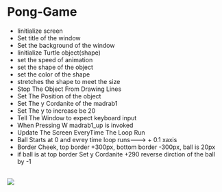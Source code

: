 # Pong-Game

<ul>
  <li>Iinitialize screen
  <li>Set title of the window
  <li>Set the background of the window
  <li>Iinitialize Turtle object(shape)
  <li>set the speed of animation
  <li>set the shape of the object
  <li>set the color of the shape
  <li>stretches the shape to meet the size
  <li>Stop The Object From Drawing Lines
  <li>Set The Position of the object
  <li>Set The y Cordanite of the madrab1
  <li>Set The y to increase be 20
  <li>Tell The Window to expect keyboard input
  <li>When Pressing W madrab1_up is invoked
  <li>Update The Screen EveryTime The Loop Run
  <li>Ball Starts at 0 and evrey time loop runs---> + 0.1 xaxis
  <li>Border Cheek, top border +300px, bottom border -300px, ball is 20px
  <li>if ball is at top border Set y Cordanite +290 reverse dirction of the ball by -1
</ul>

<br>
<img src="https://i.ibb.co/9trK6HC/8fa81aa6-7eb0-4548-a8c7-d29d3759362a.png">
